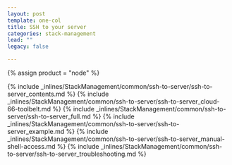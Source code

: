 ```yaml
---
layout: post
template: one-col
title: SSH to your server
categories: stack-management
lead: ""
legacy: false

---
```

{% assign product = "node" %}

{% include _inlines/StackManagement/common/ssh-to-server/ssh-to-server_contents.md %}
{% include _inlines/StackManagement/common/ssh-to-server/ssh-to-server_cloud-66-toolbelt.md %}
{% include _inlines/StackManagement/common/ssh-to-server/ssh-to-server_full.md %}
{% include _inlines/StackManagement/common/ssh-to-server/ssh-to-server_example.md %}
{% include _inlines/StackManagement/common/ssh-to-server/ssh-to-server_manual-shell-access.md %}
{% include _inlines/StackManagement/common/ssh-to-server/ssh-to-server_troubleshooting.md %}
